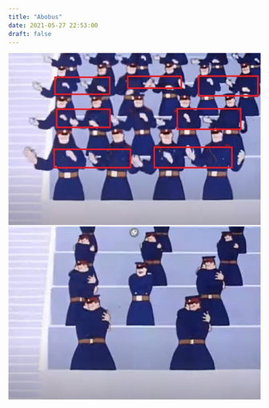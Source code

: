 ```yaml
---
title: "Abobus"
date: 2021-05-27 22:53:00
draft: false
---
```


![](/img/vk/bbmN-80NS1Y.jpg)
![](/img/vk/xpxGYAXOFa8.jpg)
